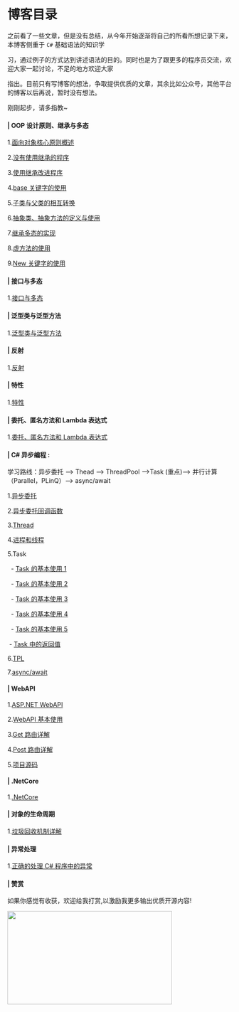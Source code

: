 # 博客目录

之前看了一些文章，但是没有总结，从今年开始逐渐将自己的所看所想记录下来，本博客侧重于 `C#` 基础语法的知识学

习，通过例子的方式达到讲述语法的目的。同时也是为了跟更多的程序员交流，欢迎大家一起讨论，不足的地方欢迎大家

指出。目前只有写博客的想法，争取提供优质的文章，其余比如公众号，其他平台的博客以后再说，暂时没有想法。

刚刚起步，请多指教~

#### | OOP 设计原则、继承与多态

1.[面向对象核心原则概述](https://github.com/Damon-Salvatore/CSharp-Learning/issues/1)

2.[没有使用继承的程序](https://github.com/Damon-Salvatore/CSharp-Learning/issues/2)

3.[使用继承改进程序](https://github.com/Damon-Salvatore/CSharp-Learning/issues/3)

4.[base 关键字的使用](https://github.com/Damon-Salvatore/CSharp-Learning/issues/4)

5.[子类与父类的相互转换](https://github.com/Damon-Salvatore/CSharp-Learning/issues/5)

6.[抽象类、抽象方法的定义与使用](https://github.com/Damon-Salvatore/CSharp-Learning/issues/6)

7.[继承多态的实现](https://github.com/Damon-Salvatore/CSharp-Learning/issues/7)

8.[虚方法的使用](https://github.com/Damon-Salvatore/CSharp-Learning/issues/8)

9.[New 关键字的使用](https://github.com/Damon-Salvatore/CSharp-Learning/issues/9)

#### | 接口与多态

1.[接口与多态](https://github.com/Damon-Salvatore/CSharp-Learning/issues/10)

#### | 泛型类与泛型方法

1.[泛型类与泛型方法](https://github.com/Damon-Salvatore/CSharp-Learning/issues/11)

#### | 反射

1.[反射](https://github.com/Damon-Salvatore/CSharp-Learning/issues/12)

#### | 特性

1.[特性](https://github.com/Damon-Salvatore/CSharp-Learning/issues/13)

#### | 委托、匿名方法和 Lambda 表达式

1.[委托、匿名方法和 Lambda 表达式](https://github.com/Damon-Salvatore/CSharp-Learning/issues/14)

#### | C# 异步编程 :

学习路线：异步委托 --> Thead --> ThreadPool -->Task (重点)--> 并行计算（Parallel，PLinQ）--> async/await

1.[异步委托](https://github.com/Damon-Salvatore/CSharp-Learning/issues/15)

2.[异步委托回调函数](https://github.com/Damon-Salvatore/CSharp-Learning/issues/16)

3.[Thread](https://github.com/Damon-Salvatore/CSharp-Learning/issues/17)

4.[进程和线程](https://github.com/Damon-Salvatore/CSharp-Learning/issues/18)

5.Task

&nbsp; - [Task 的基本使用 1](https://github.com/Damon-Salvatore/CSharp-Learning/issues/19)

&nbsp; - [Task 的基本使用 2](https://github.com/Damon-Salvatore/CSharp-Learning/issues/20)

&nbsp; - [Task 的基本使用 3](https://github.com/Damon-Salvatore/CSharp-Learning/issues/21)

&nbsp; - [Task 的基本使用 4](https://github.com/Damon-Salvatore/CSharp-Learning/issues/22)

&nbsp; - [Task 的基本使用 5](https://github.com/Damon-Salvatore/CSharp-Learning/issues/23)

&nbsp;- [Task 中的返回值](https://github.com/Damon-Salvatore/CSharp-Learning/issues/24)

6.[TPL](https://github.com/Damon-Salvatore/CSharp-Learning/issues/25)

7.[async/await](https://github.com/Damon-Salvatore/CSharp-Learning/issues/26)

#### | WebAPI

1.[ASP.NET WebAPI](https://github.com/Damon-Salvatore/CSharp-Learning/issues/27)

2.[WebAPI 基本使用](https://github.com/Damon-Salvatore/CSharp-Learning/issues/28)

3.[Get 路由详解](https://github.com/Damon-Salvatore/CSharp-Learning/issues/29)

4.[Post 路由详解](https://github.com/Damon-Salvatore/CSharp-Learning/issues/30)

5.[项目源码](https://github.com/Damon-Salvatore/CSharp-Learning/issues/31)

#### | .NetCore

1.[.NetCore](https://github.com/Damon-Salvatore/CSharp-Learning/issues/32)

#### | 对象的生命周期

1.[垃圾回收机制详解](https://github.com/Damon-Salvatore/CSharp-Learning/issues/33)

#### | 异常处理

1.[正确的处理 C# 程序中的异常](https://github.com/Damon-Salvatore/CSharp-Learning/issues/34)

#### | 赞赏

如果你感觉有收获，欢迎给我打赏,以激励我更多输出优质开源内容!

 <image src="https://user-images.githubusercontent.com/28801735/58425100-8104e500-8088-11e9-9be5-928f067b0597.jpg" align="left"  width="370" height="210" />
